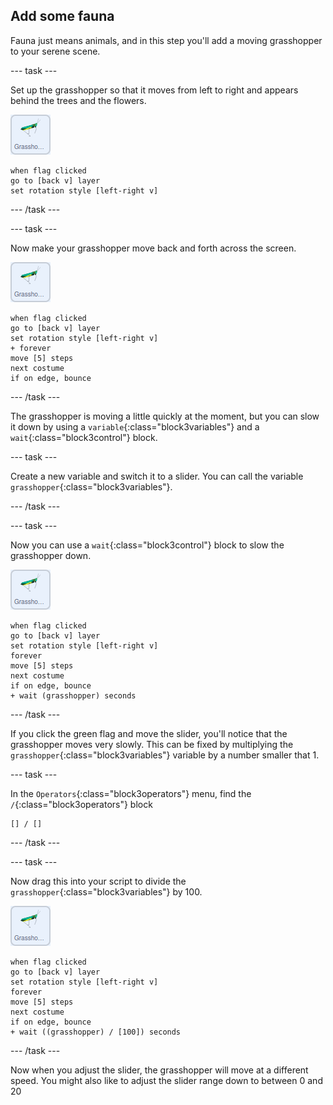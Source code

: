 ## Add some fauna

Fauna just means animals, and in this step you'll add a moving grasshopper to your serene scene.

--- task ---

Set up the grasshopper so that it moves from left to right and appears behind the trees and the flowers.

![image of grasshopper sprite](images/grasshopper-sprite.png)

```blocks3
when flag clicked
go to [back v] layer
set rotation style [left-right v]
```

--- /task ---

--- task ---

Now make your grasshopper move back and forth across the screen.

![image of grasshopper sprite](images/grasshopper-sprite.png)

```blocks3
when flag clicked
go to [back v] layer
set rotation style [left-right v]
+ forever
move [5] steps
next costume
if on edge, bounce
```
--- /task ---

The grasshopper is moving a little quickly at the moment, but you can slow it down by using a `variable`{:class="block3variables"} and a `wait`{:class="block3control"} block.

--- task ---

Create a new variable and switch it to a slider. You can call the variable `grasshopper`{:class="block3variables"}.

--- /task ---

--- task ---

Now you can use a `wait`{:class="block3control"} block to slow the grasshopper down.

![image of grasshopper sprite](images/grasshopper-sprite.png)

```blocks3
when flag clicked
go to [back v] layer
set rotation style [left-right v]
forever
move [5] steps
next costume
if on edge, bounce
+ wait (grasshopper) seconds
```

--- /task ---

If you click the green flag and move the slider, you'll notice that the grasshopper moves very slowly. This can be fixed by multiplying the `grasshopper`{:class="block3variables"} variable by a number smaller that 1.

--- task ---

In the `Operators`{:class="block3operators"} menu, find the `/`{:class="block3operators"} block

```blocks3
[] / []
```

--- /task ---

--- task ---

Now drag this into your script to divide the `grasshopper`{:class="block3variables"} by 100.

![image of grasshopper sprite](images/grasshopper-sprite.png)

```blocks3
when flag clicked
go to [back v] layer
set rotation style [left-right v]
forever
move [5] steps
next costume
if on edge, bounce
+ wait ((grasshopper) / [100]) seconds
```

--- /task ---

Now when you adjust the slider, the grasshopper will move at a different speed. You might also like to adjust the slider range down to between 0 and 20




